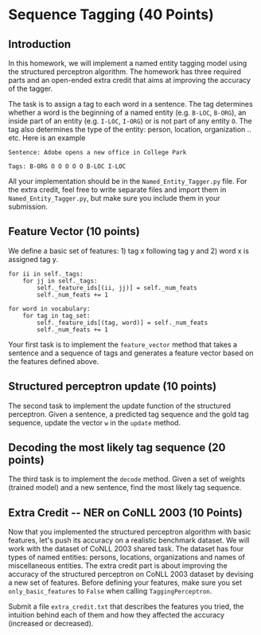 Sequence Tagging (40 Points)
================

Introduction
----------------------
In this homework, we will implement a named entity tagging model
using the structured perceptron algorithm.
The homework has three required parts and an open-ended extra credit
that aims at improving the accuracy of the tagger.

The task is to assign a tag to each word in a sentence.
The tag determines whether a word is the beginning of a 
named entity (e.g. `B-LOC`, `B-ORG`), an inside part of an entity
(e.g. `I-LOC`, `I-ORG`) or is not part of any entity `O`.
The tag also determines the type of the entity: person, location,
organization .. etc. Here is an example

`Sentence: Adobe opens a new office in College Park`


`Tags: B-ORG O O O O O B-LOC I-LOC`

All your implementation should be in the `Named_Entity_Tagger.py` file.
For the extra credit, feel free to write separate files and import
them in `Named_Entity_Tagger.py`, but make sure you include
them in your submission.


Feature Vector (10 points)
---------------------------

We define a basic set of features: 1) tag x following tag y
and 2) word x is assigned tag y.

```
for ii in self._tags:
    for jj in self._tags:
        self._feature_ids[(ii, jj)] = self._num_feats
        self._num_feats += 1

for word in vocabulary:
    for tag in tag_set:
        self._feature_ids[(tag, word)] = self._num_feats
        self._num_feats += 1

```

Your first task is to implement the `feature_vector` method
that takes a sentence and a sequence of tags and generates
a feature vector based on the features defined above.

Structured perceptron update (10 points)
-----------------------------------------

The second task to implement the update function
of the structured perceptron. Given a sentence, a 
predicted tag sequence and the gold tag sequence,
update the vector `w` in the `update` method.

Decoding the most likely tag sequence (20 points)
-----------------------------------------

The third task is to implement the `decode` method.
Given a set of weights (trained model) and a new sentence,
find the most likely tag sequence. 

Extra Credit -- NER on CoNLL 2003 (10 Points)
---------------------------------------------

Now that you implemented the structured perceptron algorithm
with basic features, let's push its accuracy on a realistic benchmark dataset.
We will work with the dataset of CoNLL 2003 shared task. The dataset
has four types of named entities: persons, locations, organizations and names of miscellaneous entities.
The extra credit part is about improving the accuracy of the structured
perceptron on CoNLL 2003 dataset by devising a new set of features.
Before defining your features, make sure you set `only_basic_features` to
`False` when calling `TaggingPerceptron`.

Submit a file `extra_credit.txt` that describes the features you tried,
the intuition behind each of them and how they affected the accuracy (increased or decreased).

